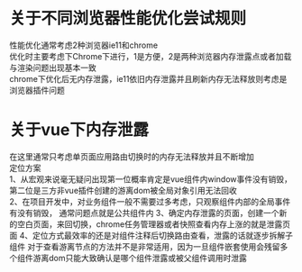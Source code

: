# 关于不同浏览器性能优化尝试规则
性能优化通常考虑2种浏览器ie11和chrome  
优化时主要考虑下Chrome下进行，1是方便，2是两种浏览器内存泄露点或者加载与渲染问题出现基本一致  
chrome下优化后无内存泄露，ie11依旧内存泄露并且刷新内存无法释放则考虑是浏览器插件问题  

# 关于vue下内存泄露
在这里通常只考虑单页面应用路由切换时的内存无法释放并且不断增加  
定位方案  
1、从宏观来说毫无疑问出现第一位概率肯定是vue组件内window事件没有销毁，第二位是三方非vue插件创建的游离dom被全局对象引用无法回收   
2、在项目开发中，对业务组件一般不需要过多考虑，只观察组件内部的全局事件有没有销毁， 通常问题点就是公共组件内
3、确定内存泄露的页面，创建一个新的空白页面，来回切换，chrome任务管理器或者快照查看内存上涨的就是泄露页面
4、定位方式最效率的还是对组件注释后切换路由查看，泄露的话就逐步拆解子组件
对于查看游离节点的方法并不是非常适用，因为一旦组件嵌套使用会残留多个组件游离dom只能大致确认是哪个组件泄露或被父组件调用时泄露
